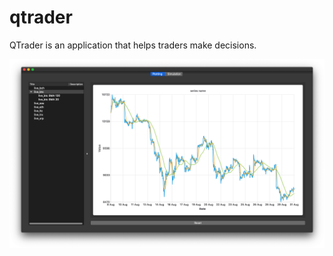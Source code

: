 # qtrader

QTrader is an application that helps traders make decisions.

![alt text](https://github.com/Fmaj7-dev/qtrader/blob/master/doc/images/plotting.png)
